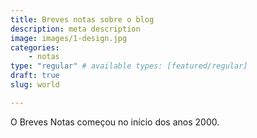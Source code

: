 ```yaml
---
title: Breves notas sobre o blog
description: meta description
image: images/1-design.jpg
categories:
    - notas
type: "regular" # available types: [featured/regular]
draft: true
slug: world

---
```


O Breves Notas começou no início dos anos 2000. 